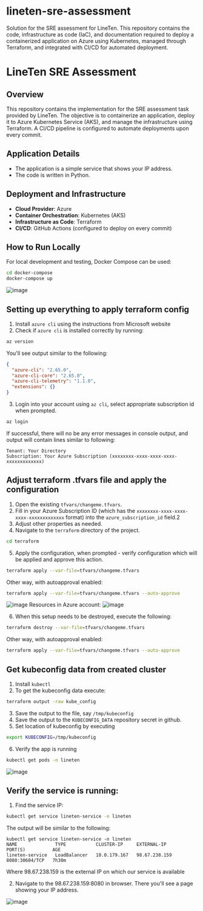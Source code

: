 # lineten-sre-assessment
Solution for the SRE assessment for LineTen. This repository contains the code, infrastructure as code (IaC), and documentation required to deploy a containerized application on Azure using Kubernetes, managed through Terraform, and integrated with CI/CD for automated deployment.



# LineTen SRE Assessment

## Overview
This repository contains the implementation for the SRE assessment task provided by LineTen. The objective is to containerize an application, deploy it to Azure Kubernetes Service (AKS), and manage the infrastructure using Terraform. A CI/CD pipeline is configured to automate deployments upon every commit.

## Application Details
- The application is a simple service that shows your IP address.
- The code is written in Python.

## Deployment and Infrastructure
- **Cloud Provider**: Azure
- **Container Orchestration**: Kubernetes (AKS)
- **Infrastructure as Code**: Terraform
- **CI/CD**: GitHub Actions (configured to deploy on every commit)

## How to Run Locally
For local development and testing, Docker Compose can be used:
```bash
cd docker-compose
docker-compose up
```
![image](https://github.com/user-attachments/assets/5911abcd-4310-4ee4-a889-1ee86c708534)


## Setting up everything to apply terraform config
1. Install `azure cli` using the instructions from Microsoft website
2. Check if `azure cli` is installed correctly by running:
```bash
az version
```
You'll see output similar to the following:
```json
{
  "azure-cli": "2.65.0",
  "azure-cli-core": "2.65.0",
  "azure-cli-telemetry": "1.1.0",
  "extensions": {}
}
```
3. Login into your account using `az cli`, select appropriate subscription id when prompted.
```bash
az login
```
If successful, there will no be any error messages in console output, and output will contain lines similar to following:

```
Tenant: Your Directory
Subscription: Your Azure Subscription (xxxxxxxx-xxxx-xxxx-xxxx-xxxxxxxxxxxxx)
```
## Adjust terraform .tfvars file and apply the configuration

1. Open the existing `tfvars/changeme.tfvars`.
2. Fill in your Azure Subscription ID (which has the `xxxxxxxx-xxxx-xxxx-xxxx-xxxxxxxxxxxxx` format) into the `azure_subscription_id` field.2
3. Adjust other properties as needed.
4. Navigate to the `terraform` directory of the project.
```bash
cd terraform
```
5. Apply the configuration, when prompted - verify configuration which will be applied and approve this action.

```bash
terraform apply --var-file=tfvars/changeme.tfvars
```

Other way, with autoapproval enabled:

```bash
terraform apply --var-file=tfvars/changeme.tfvars --auto-approve
```
![image](https://github.com/user-attachments/assets/8b997443-cd20-4edd-b9a4-80f45873d979)
Resources in Azure account:
![image](https://github.com/user-attachments/assets/96d5d4f5-1ca8-4dbf-aa27-3ed839b2e1f4)


6. When this setup needs to be destroyed, execute the following:
```bash
terraform destroy --var-file=tfvars/changeme.tfvars
```
Other way, with autoapproval enabled:

```bash
terraform apply --var-file=tfvars/changeme.tfvars --auto-approve
```

## Get kubeconfig data from created cluster

1. Install `kubectl`
2. To get the kubeconfig data execute:
```bash
terraform output -raw kube_config
```

3. Save the output to the file, say `/tmp/kubeconfig`
4. Save the output to the `KUBECONFIG_DATA` repository secret in github.
5. Set location of kubeconfig by executing
```bash
export KUBECONFIG=/tmp/kubeconfig
```
6. Verify the app is running
```bash
kubectl get pods -n lineten
```
![image](https://github.com/user-attachments/assets/ac99a448-43db-48ad-a5ba-0fcea64139b7)

## Verify the service is running:

1. Find the service IP:
```bash
kubectl get service lineten-service -n lineten
```

The output will be similar to the following:
```
kubectl get service lineten-service -n lineten
NAME              TYPE           CLUSTER-IP     EXTERNAL-IP     PORT(S)          AGE
lineten-service   LoadBalancer   10.0.179.167   98.67.238.159   8080:30604/TCP   7h30m
```

Where 98.67.238.159 is the external IP on which our service is available

2. Navigate to the 98.67.238.159:8080 in browser. There you'll see a page showing your IP address.

![image](https://github.com/user-attachments/assets/11080dda-9b4c-44f4-bd42-813282c8a26f)


